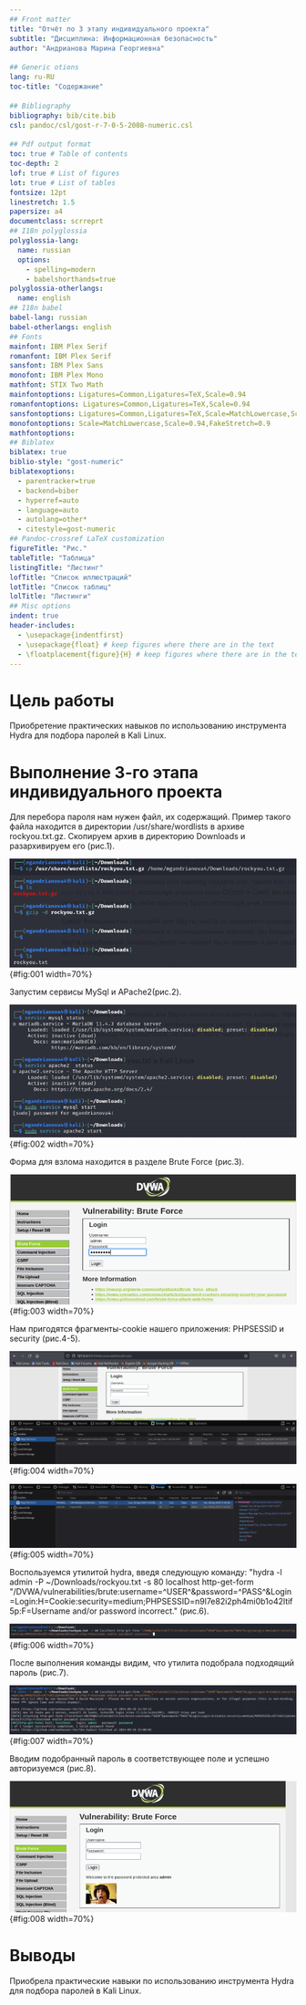 ```yaml
---
## Front matter
title: "Отчёт по 3 этапу индивидуального проекта"
subtitle: "Дисциплина: Информационная безопасность"
author: "Андрианова Марина Георгиевна"

## Generic otions
lang: ru-RU
toc-title: "Содержание"

## Bibliography
bibliography: bib/cite.bib
csl: pandoc/csl/gost-r-7-0-5-2008-numeric.csl

## Pdf output format
toc: true # Table of contents
toc-depth: 2
lof: true # List of figures
lot: true # List of tables
fontsize: 12pt
linestretch: 1.5
papersize: a4
documentclass: scrreprt
## I18n polyglossia
polyglossia-lang:
  name: russian
  options:
	- spelling=modern
	- babelshorthands=true
polyglossia-otherlangs:
  name: english
## I18n babel
babel-lang: russian
babel-otherlangs: english
## Fonts
mainfont: IBM Plex Serif
romanfont: IBM Plex Serif
sansfont: IBM Plex Sans
monofont: IBM Plex Mono
mathfont: STIX Two Math
mainfontoptions: Ligatures=Common,Ligatures=TeX,Scale=0.94
romanfontoptions: Ligatures=Common,Ligatures=TeX,Scale=0.94
sansfontoptions: Ligatures=Common,Ligatures=TeX,Scale=MatchLowercase,Scale=0.94
monofontoptions: Scale=MatchLowercase,Scale=0.94,FakeStretch=0.9
mathfontoptions:
## Biblatex
biblatex: true
biblio-style: "gost-numeric"
biblatexoptions:
  - parentracker=true
  - backend=biber
  - hyperref=auto
  - language=auto
  - autolang=other*
  - citestyle=gost-numeric
## Pandoc-crossref LaTeX customization
figureTitle: "Рис."
tableTitle: "Таблица"
listingTitle: "Листинг"
lofTitle: "Список иллюстраций"
lotTitle: "Список таблиц"
lolTitle: "Листинги"
## Misc options
indent: true
header-includes:
  - \usepackage{indentfirst}
  - \usepackage{float} # keep figures where there are in the text
  - \floatplacement{figure}{H} # keep figures where there are in the text
---
```


# Цель работы

Приобретение практических навыков по использованию инструмента Hydra для подбора паролей в Kali Linux.

# Выполнение 3-го этапа индивидуального проекта

Для перебора пароля нам нужен файл, их содержащий. Пример такого файла находится в директории /usr/share/wordlists в архиве rockyou.txt.gz. Скопируем архив в директорию Downloads и разархивируем его (рис.1).

![Рис.1:Копирование архива в папку Downloads](image/1.png){#fig:001 width=70%}

Запустим сервисы MySql и APache2(рис.2).

![Рис.2:Запуск сервисов](image/2.png){#fig:002 width=70%}

Форма для взлома находится в разделе Brute Force (рис.3).

![Рис.3:Раздел Brute Force](image/3.png){#fig:003 width=70%}

Нам пригодятся фрагменты-cookie нашего приложения: PHPSESSID и security (рис.4-5).

![Рис.4:Фрагменты-cookie](image/4.png){#fig:004 width=70%}

![Рис.5:Фрагменты-cookie](image/5.png){#fig:005 width=70%}

Воспользуемся утилитой hydra, введя следующую команду: "hydra -l admin -P ~/Downloads/rockyou.txt -s 80 localhost http-get-form "/DVWA/vulnerabilities/brute:username=^USER^&password=^PASS^&Login=Login:H=Cookie:security=medium;PHPSESSID=n9l7e82i2ph4mi0b1o42ltif5p:F=Username and/or password incorrect." (рис.6).

![Рис.6:Ввод команды](image/6.png){#fig:006 width=70%}

После выполнения команды видим, что утилита подобрала подходящий пароль (рис.7).

![Рис.7:Редактирование файла](image/7.png){#fig:007 width=70%}

Вводим подобранный пароль в соответствующее поле и успешно авторизуемся (рис.8).

![Рис.8:Ввод подобранного пароля](image/8.png){#fig:008 width=70%}

# Выводы

Приобрела практические навыки по использованию инструмента Hydra для подбора паролей в Kali Linux.
